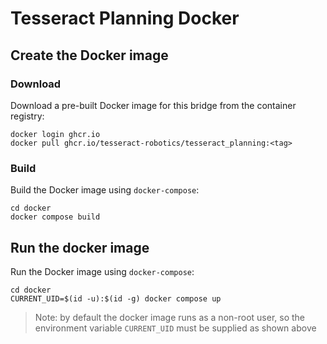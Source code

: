 # Tesseract Planning Docker

## Create the Docker image
### Download
Download a pre-built Docker image for this bridge from the container registry:

```
docker login ghcr.io
docker pull ghcr.io/tesseract-robotics/tesseract_planning:<tag>
```

### Build
Build the Docker image using `docker-compose`:

```commandLine
cd docker
docker compose build
```

## Run the docker image
Run the Docker image using `docker-compose`:

```commandLine
cd docker
CURRENT_UID=$(id -u):$(id -g) docker compose up
```

> Note: by default the docker image runs as a non-root user, so the environment variable `CURRENT_UID` must be supplied as shown above
